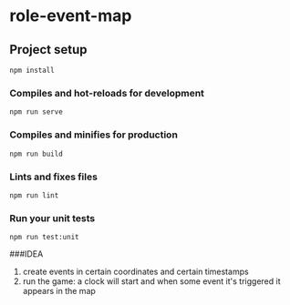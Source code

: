 # role-event-map

## Project setup
```
npm install
```

### Compiles and hot-reloads for development
```
npm run serve
```

### Compiles and minifies for production
```
npm run build
```

### Lints and fixes files
```
npm run lint
```

### Run your unit tests
```
npm run test:unit
```

###IDEA
1. create events in certain coordinates and certain timestamps
2. run the game: a clock will start and when some event it's triggered it appears in the map